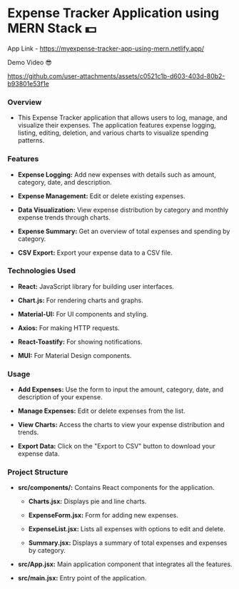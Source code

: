 # Expense Tracker Application using MERN Stack 💵

App Link - https://myexpense-tracker-app-using-mern.netlify.app/

Demo Video 😎

https://github.com/user-attachments/assets/c0521c1b-d603-403d-80b2-b93801e53f1e

### Overview

- This Expense Tracker application that allows users to log, manage, and visualize their expenses. The application features expense logging, listing, editing, deletion, and various charts to visualize spending patterns.

### Features

- **Expense Logging:** Add new expenses with details such as amount, category, date, and description.

- **Expense Management:** Edit or delete existing expenses.

- **Data Visualization:** View expense distribution by category and monthly expense trends through charts.

- **Expense Summary:** Get an overview of total expenses and spending by category.

- **CSV Export:** Export your expense data to a CSV file.

### Technologies Used

- **React:** JavaScript library for building user interfaces.

- **Chart.js:** For rendering charts and graphs.

- **Material-UI:** For UI components and styling.

- **Axios:** For making HTTP requests.

- **React-Toastify:** For showing notifications.

- **MUI:** For Material Design components.

### Usage

- **Add Expenses:** Use the form to input the amount, category, date, and description of your expense.

- **Manage Expenses:** Edit or delete expenses from the list.

- **View Charts:** Access the charts to view your expense distribution and trends.

- **Export Data:** Click on the "Export to CSV" button to download your expense data.

### Project Structure

- **src/components/:** Contains React components for the application.

  - **Charts.jsx:** Displays pie and line charts.

  - **ExpenseForm.jsx:** Form for adding new expenses.

  - **ExpenseList.jsx:** Lists all expenses with options to edit and delete.

  - **Summary.jsx:** Displays a summary of total expenses and expenses by category.

- **src/App.jsx:** Main application component that integrates all the features.

- **src/main.jsx:** Entry point of the application.
